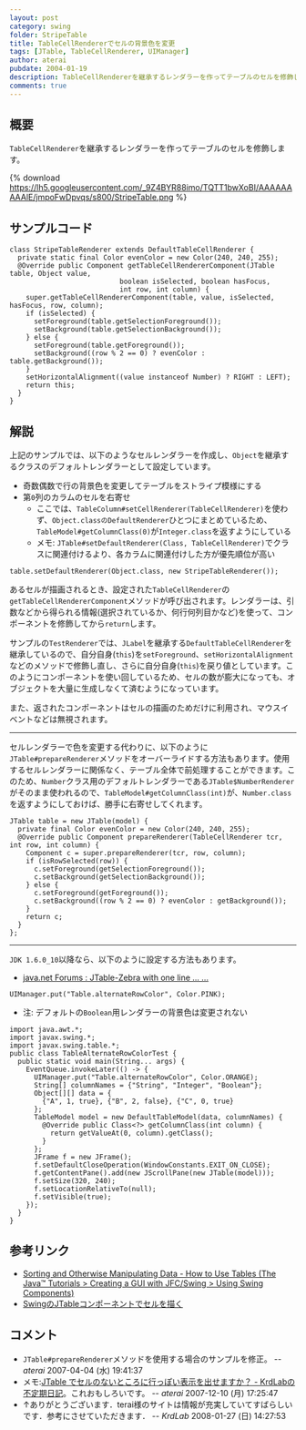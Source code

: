 ```yaml
---
layout: post
category: swing
folder: StripeTable
title: TableCellRendererでセルの背景色を変更
tags: [JTable, TableCellRenderer, UIManager]
author: aterai
pubdate: 2004-01-19
description: TableCellRendererを継承するレンダラーを作ってテーブルのセルを修飾します。
comments: true
---
```

## 概要
`TableCellRenderer`を継承するレンダラーを作ってテーブルのセルを修飾します。

{% download https://lh5.googleusercontent.com/_9Z4BYR88imo/TQTT1bwXoBI/AAAAAAAAAlE/jmpoFwDpvqs/s800/StripeTable.png %}

## サンプルコード
<pre class="prettyprint"><code>class StripeTableRenderer extends DefaultTableCellRenderer {
  private static final Color evenColor = new Color(240, 240, 255);
  @Override public Component getTableCellRendererComponent(JTable table, Object value,
                           boolean isSelected, boolean hasFocus,
                           int row, int column) {
    super.getTableCellRendererComponent(table, value, isSelected, hasFocus, row, column);
    if (isSelected) {
      setForeground(table.getSelectionForeground());
      setBackground(table.getSelectionBackground());
    } else {
      setForeground(table.getForeground());
      setBackground((row % 2 == 0) ? evenColor : table.getBackground());
    }
    setHorizontalAlignment((value instanceof Number) ? RIGHT : LEFT);
    return this;
  }
}
</code></pre>

## 解説
上記のサンプルでは、以下のようなセルレンダラーを作成し、`Object`を継承するクラスのデフォルトレンダラーとして設定しています。

- 奇数偶数で行の背景色を変更してテーブルをストライプ模様にする
- 第`0`列のカラムのセルを右寄せ
    - ここでは、`TableColumn#setCellRenderer(TableCellRenderer)`を使わず、`Object.classのDefaultRenderer`ひとつにまとめているため、`TableModel#getColumnClass(0)`が`Integer.class`を返すようにしている
    - メモ: `JTable#setDefaultRenderer(Class, TableCellRenderer)`でクラスに関連付けるより、各カラムに関連付けした方が優先順位が高い

<!-- dummy comment line for breaking list -->

<pre class="prettyprint"><code>table.setDefaultRenderer(Object.class, new StripeTableRenderer());
</code></pre>

あるセルが描画されるとき、設定された`TableCellRenderer`の`getTableCellRendererComponent`メソッドが呼び出されます。レンダラーは、引数などから得られる情報(選択されているか、何行何列目かなど)を使って、コンポーネントを修飾してから`return`します。

サンプルの`TestRenderer`では、`JLabel`を継承する`DefaultTableCellRenderer`を継承しているので、自分自身(`this`)を`setForeground`、`setHorizontalAlignment`などのメソッドで修飾し直し、さらに自分自身(`this`)を戻り値としています。このようにコンポーネントを使い回しているため、セルの数が膨大になっても、オブジェクトを大量に生成しなくて済むようになっています。

また、返されたコンポーネントはセルの描画のためだけに利用され、マウスイベントなどは無視されます。

- - - -
セルレンダラーで色を変更する代わりに、以下のように`JTable#prepareRenderer`メソッドをオーバーライドする方法もあります。使用するセルレンダラーに関係なく、テーブル全体で前処理することができます。このため、`Number`クラス用のデフォルトレンダラーである`JTable$NumberRenderer`がそのまま使われるので、`TableModel#getColumnClass(int)`が、`Number.class`を返すようにしておけば、勝手に右寄せしてくれます。

<pre class="prettyprint"><code>JTable table = new JTable(model) {
  private final Color evenColor = new Color(240, 240, 255);
  @Override public Component prepareRenderer(TableCellRenderer tcr, int row, int column) {
    Component c = super.prepareRenderer(tcr, row, column);
    if (isRowSelected(row)) {
      c.setForeground(getSelectionForeground());
      c.setBackground(getSelectionBackground());
    } else {
      c.setForeground(getForeground());
      c.setBackground((row % 2 == 0) ? evenColor : getBackground());
    }
    return c;
  }
};
</code></pre>

- - - -
`JDK 1.6.0_10`以降なら、以下のように設定する方法もあります。

- [java.net Forums : JTable-Zebra with one line ... ...](http://forums.java.net/jive/thread.jspa?messageID=338905)

<!-- dummy comment line for breaking list -->

<pre class="prettyprint"><code>UIManager.put("Table.alternateRowColor", Color.PINK);
</code></pre>

- 注: デフォルトの`Boolean`用レンダラーの背景色は変更されない

<!-- dummy comment line for breaking list -->

<pre class="prettyprint"><code>import java.awt.*;
import javax.swing.*;
import javax.swing.table.*;
public class TableAlternateRowColorTest {
  public static void main(String... args) {
    EventQueue.invokeLater(() -&gt; {
      UIManager.put("Table.alternateRowColor", Color.ORANGE);
      String[] columnNames = {"String", "Integer", "Boolean"};
      Object[][] data = {
        {"A", 1, true}, {"B", 2, false}, {"C", 0, true}
      };
      TableModel model = new DefaultTableModel(data, columnNames) {
        @Override public Class&lt;?&gt; getColumnClass(int column) {
          return getValueAt(0, column).getClass();
        }
      };
      JFrame f = new JFrame();
      f.setDefaultCloseOperation(WindowConstants.EXIT_ON_CLOSE);
      f.getContentPane().add(new JScrollPane(new JTable(model)));
      f.setSize(320, 240);
      f.setLocationRelativeTo(null);
      f.setVisible(true);
    });
  }
}
</code></pre>

## 参考リンク
- [Sorting and Otherwise Manipulating Data - How to Use Tables (The Java™ Tutorials > Creating a GUI with JFC/Swing > Using Swing Components)](http://docs.oracle.com/javase/tutorial/uiswing/components/table.html#sorting)
- [SwingのJTableコンポーネントでセルを描く](http://www.ibm.com/developerworks/jp/java/library/j-jtable/)

<!-- dummy comment line for breaking list -->

## コメント
- `JTable#prepareRenderer`メソッドを使用する場合のサンプルを修正。 -- *aterai* 2007-04-04 (水) 19:41:37
- メモ:[JTable でセルのないところに行っぽい表示を出せますか？ - KrdLabの不定期日記](http://d.hatena.ne.jp/KrdLab/20071209/1197143960)。これおもしろいです。 -- *aterai* 2007-12-10 (月) 17:25:47
- ↑ありがとうございます．terai様のサイトは情報が充実していてすばらしいです．参考にさせていただきます． -- *KrdLab* 2008-01-27 (日) 14:27:53

<!-- dummy comment line for breaking list -->
